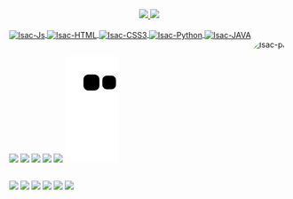 ##
<div align="center">
  <a href="https://github.com/IsacBM">
  <img height="162em" src="https://github-readme-stats.vercel.app/api?username=IsacBM&locale=en&show_icons=true&icon_color=628fda&theme=tokyonight&include_all_commits=true&count_private=true"/>
  <img height="162em" src="https://github-readme-stats.vercel.app/api/top-langs/?username=IsacBM&locale=en&layout=compact&langs_count=7&theme=tokyonight"/>
</div>
  <div style="display: inline_block"><br>
    <img align="center" alt="Isac-Js" height="30" width="110" src="https://img.shields.io/badge/JavaScript-1a1b27?style=for-the-badge&logo=javascript&logoColor=F7DF1E">
  <img align="center" alt="Isac-HTML" height="30" width="95" src="https://img.shields.io/badge/HTML5-1a1b27?style=for-the-badge&logo=html5&logoColor=ff500f">
    <img align="center" alt="Isac-CSS3" height="30" width="95" src="https://img.shields.io/badge/CSS3-1a1b27?style=for-the-badge&logo=css3&logoColor=007fff">
    <img align="center" alt="Isac-Python" height="30" width="100" src="https://img.shields.io/badge/Python-1a1b27?style=for-the-badge&logo=python&logoColor=2264ff">
  <img align="center" alt="Isac-JAVA" height="30" width="85" src="https://img.shields.io/badge/Java-1a1b27?style=for-the-badge&logo=java&logoColor=fc1723">
  <img align="right" alt="Isac-pic" height="155" style="border-radius:1000px;" src="https://cdn.discordapp.com/attachments/897929978937761872/897930118968786944/download20211003163309.png">
</div>
  
  ##
  
  <div> 
    
  <a href="" target="_blank"><img src="https://img.shields.io/badge/YouTube-1a1b27?style=for-the-badge&logo=youtube&logoColor=fc1723" target="_blank"></a>
  <a href="https://www.instagram.com/isacbm_/" target="_blank"><img src="https://img.shields.io/badge/Instagram-1a1b27?style=for-the-badge&logo=instagram&logoColor=hotpink" target="_blank"></a>
 <a href="" target="_blank"><img src="https://img.shields.io/badge/Discord-1a1b27?style=for-the-badge&logo=discord&logoColor=lithtblue" target="_blank"></a> 
  <a href = "mailto:isacbritomatos32@gmail.com"><img src="https://img.shields.io/badge/Gmail-1a1b27?style=for-the-badge&logo=gmail&logoColor=red" target="_blank"></a>
  <a href="" target="_blank"><img src="https://img.shields.io/badge/LinkedIn-1a1b27?style=for-the-badge&logo=linkedin&logoColor=blue" target="_blank"></a> 
   ![Snake animation](https://github.com/IsacBM/IsacBM/blob/output/github-contribution-grid-snake.svg)
</div>

  ##
  
  <div>
    <a href="" target="_blank"><img src="https://img.shields.io/badge/Visual_Studio_Code-1a1b27?style=for-the-badge&logo=visual%20studio%20code&logoColor=0078D4" target="_blank"></a>
    <a href="" target="_blank"><img src="https://img.shields.io/badge/Adobe-Photoshop-1a1b27?style=for-the-badge&logo=Adobe-Photoshop&labelColor=000020&logoWidth=15" target="_blank"></a>
    <a href="" target="_blank"><img src="https://img.shields.io/badge/Node.js-1a1b27?style=for-the-badge&logo=nodedotjs&logoColor=339933" target="_blank"></a>
    <a href="" target="_blank"><img src="https://img.shields.io/badge/Vue.js-1a1b27?style=for-the-badge&logo=vuedotjs&logoColor=4FC08D" target="_blank"></a>
    <a href="" target="_blank"><img src="https://img.shields.io/badge/GitHub-1a1b27?style=for-the-badge&logo=github&logoColor=white" target="_blank"></a>
    <a href="" target="_blank"><img src="https://img.shields.io/badge/Notion-1a1b27?style=for-the-badge&logo=notion&logoColor=white" target="_blank"></a>
  </div>

  
